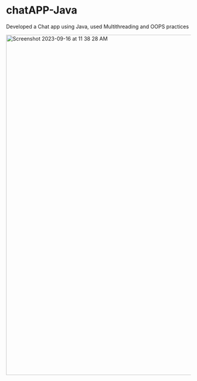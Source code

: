 # chatAPP-Java
Developed a Chat app using Java, used Multithreading and OOPS practices

<img width="926" alt="Screenshot 2023-09-16 at 11 38 28 AM" src="https://github.com/callmepandey/chatAPP-Java/assets/42908589/1e1c76f0-1056-4344-b725-b92be9b52d0a">
